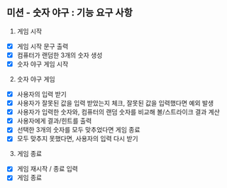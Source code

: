 ## 미션 - 숫자 야구 : 기능 요구 사항

1. 게임 시작

- [x] 게임 시작 문구 출력
- [x] 컴퓨터가 랜덤한 3개의 숫자 생성
- [x] 숫자 야구 게임 시작

2. 숫자 야구 게임

- [x] 사용자의 입력 받기
- [x] 사용자가 잘못된 값을 입력 받았는지 체크, 잘못된 값을 입력했다면 예외 발생
- [x] 사용자가 입력한 숫자와, 컴퓨터의 랜덤 숫자를 비교해 볼/스트라이크 결과 계산
- [x] 사용자에게 결과/힌트를 출력
- [x] 선택한 3개의 숫자를 모두 맞추었다면 게임 종료
- [x] 모두 맞추지 못했다면, 사용자의 입력 다시 받기

3. 게임 종료

- [x] 게임 재시작 / 종료 입력
- [x] 게임 종료
